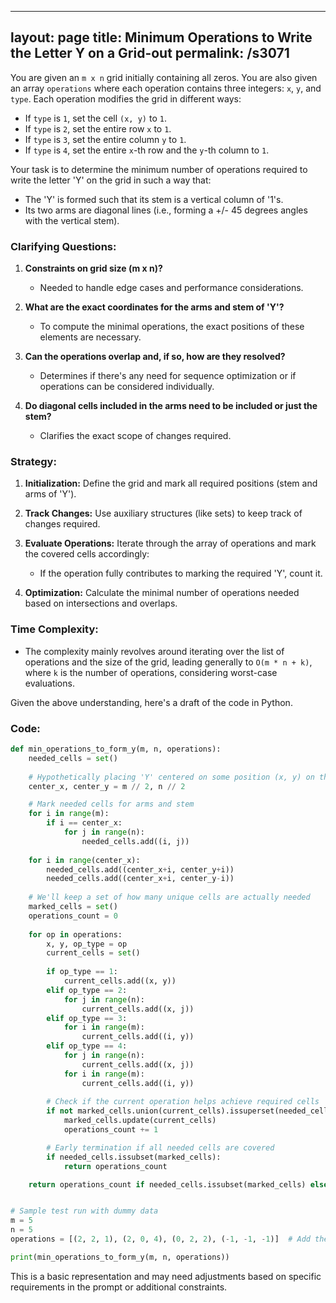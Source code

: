 
---
layout: page
title:  Minimum Operations to Write the Letter Y on a Grid-out
permalink: /s3071
---

You are given an `m x n` grid initially containing all zeros. You are also given an array `operations` where each operation contains three integers: `x`, `y`, and `type`. Each operation modifies the grid in different ways:

- If `type` is `1`, set the cell `(x, y)` to `1`.
- If `type` is `2`, set the entire row `x` to `1`.
- If `type` is `3`, set the entire column `y` to `1`.
- If `type` is `4`, set the entire `x`-th row and the `y`-th column to `1`.

Your task is to determine the minimum number of operations required to write the letter 'Y' on the grid in such a way that:

- The 'Y' is formed such that its stem is a vertical column of '1's.
- Its two arms are diagonal lines (i.e., forming a +/- 45 degrees angles with the vertical stem).

### Clarifying Questions:

1. **Constraints on grid size (m x n)?**
    - Needed to handle edge cases and performance considerations.

2. **What are the exact coordinates for the arms and stem of 'Y'?**
    - To compute the minimal operations, the exact positions of these elements are necessary.

3. **Can the operations overlap and, if so, how are they resolved?**
    - Determines if there's any need for sequence optimization or if operations can be considered individually.

4. **Do diagonal cells included in the arms need to be included or just the stem?**
    - Clarifies the exact scope of changes required.

### Strategy:

1. **Initialization:** Define the grid and mark all required positions (stem and arms of 'Y').

2. **Track Changes:** Use auxiliary structures (like sets) to keep track of changes required.

3. **Evaluate Operations:** Iterate through the array of operations and mark the covered cells accordingly:

    - If the operation fully contributes to marking the required 'Y', count it.

4. **Optimization:** Calculate the minimal number of operations needed based on intersections and overlaps.

### Time Complexity:
- The complexity mainly revolves around iterating over the list of operations and the size of the grid, leading generally to `O(m * n + k)`, where `k` is the number of operations, considering worst-case evaluations.

Given the above understanding, here's a draft of the code in Python.

### Code:

```python
def min_operations_to_form_y(m, n, operations):
    needed_cells = set()
    
    # Hypothetically placing 'Y' centered on some position (x, y) on the grid
    center_x, center_y = m // 2, n // 2

    # Mark needed cells for arms and stem
    for i in range(m):
        if i == center_x:
            for j in range(n):
                needed_cells.add((i, j))
    
    for i in range(center_x):
        needed_cells.add((center_x+i, center_y+i))
        needed_cells.add((center_x+i, center_y-i))
    
    # We'll keep a set of how many unique cells are actually needed
    marked_cells = set()
    operations_count = 0
    
    for op in operations:
        x, y, op_type = op
        current_cells = set()
        
        if op_type == 1:
            current_cells.add((x, y))
        elif op_type == 2:
            for j in range(n):
                current_cells.add((x, j))
        elif op_type == 3:
            for i in range(m):
                current_cells.add((i, y))
        elif op_type == 4:
            for j in range(n):
                current_cells.add((x, j))
            for i in range(m):
                current_cells.add((i, y))
        
        # Check if the current operation helps achieve required cells
        if not marked_cells.union(current_cells).issuperset(needed_cells):
            marked_cells.update(current_cells)
            operations_count += 1

        # Early termination if all needed cells are covered
        if needed_cells.issubset(marked_cells):
            return operations_count

    return operations_count if needed_cells.issubset(marked_cells) else -1


# Sample test run with dummy data
m = 5
n = 5
operations = [(2, 2, 1), (2, 0, 4), (0, 2, 2), (-1, -1, -1)]  # Add the actual test cases

print(min_operations_to_form_y(m, n, operations))
```

This is a basic representation and may need adjustments based on specific requirements in the prompt or additional constraints.